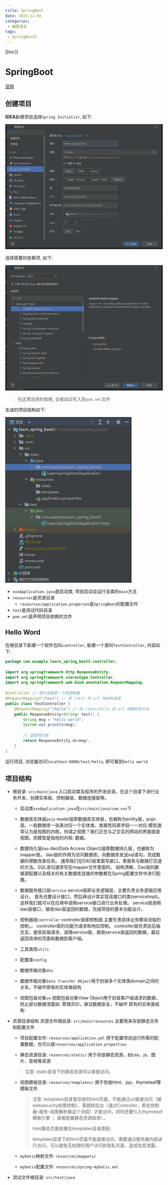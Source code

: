 ```yaml
---
title: SpringBoot
date: 2023-11-04
categories:
 - 编程语言
tags:
 - SpringBoot3
---
```


[[toc]]

# SpringBoot

[官网](https://spring.io/)

## 创建项目

**IDEA**新建项目选择`Spring Initializr`, 如下: 

![image-20231205222945678](./images/image-20231205222945678.png) 

选择需要的依赖项, 如下: 

![image-20231205223246209](./images/image-20231205223246209.png) 

>   在这里选择的依赖, 会被自动写入到`pom.xml`文件

生成的项目结构如下: 

![image-20231205225056634](./images/image-20231205225056634.png) 

-   `xxxApplication.java`是启动类, 项目启动会运行该类的`main`方法
-   `resources`是资源目录
    -   `resources/application.properies`是`SpringBoot`的配置文件
-   `test`是测试代码目录
-   `pom.xml`是声明项目依赖的文件

## Hello Word

在根目录下新建一个软件包叫`controller`, 新建一个类叫`TestController`, 内容如下: 

```java
package com.example.learn_spring_boot3.controller;

import org.springframework.http.ResponseEntity;
import org.springframework.stereotype.Controller;
import org.springframework.web.bind.annotation.RequestMapping;

@Controller // 表示该类是一个控控制器
@RequestMapping("/test") // 将 /test 的 url 映射到该类
public class TestController {
    @RequestMapping("/hello") // 将 /test/hello 的 url 映射到该方法
    public ResponseEntity<String> test() {
        String msg = "hello world";
        System.out.println(msg);
      
      	// 返回响应值
        return ResponseEntity.ok(msg);
    }
}
```

运行项目, 浏览器访问`localhost:8080/test/hello`, 即可看到`hello world`

## 项目结构

- 根目录: `src/main/java`
    入口启动类及程序的开发目录。在这个目录下进行业务开发、创建实体层、控制器层、数据连接层等。

    - 启动类`xxxApplication.java`在`src/main/java/com.xxx`下

    - 数据库实体层`pojo`
        model层即数据库实体层，也被称为entity层，pojo层。一般数据库一张表对应一个实体类，类属性同表字段一一对应.模型通常认为是视图的内核，何谓之视图？我们正在与之交互的网站的界面就是视图，而模型是指他的内核: 数据。

    - 数据持久层`dao`
        dao(Data Access Object)层即数据持久层，也被称为mapper层。
        dao层的作用为访问数据库，向数据库发送sql语句，完成数据的增删改查任务。
        通常我们在DAO层里面写接口，里面有与数据打交道的方法。SQL语句通常写在mapper文件里面的。
        结构清晰，Dao层的数据源配置以及相关的有关数据库连接的参数都在Spring配置文件中进行配置。

    - 数据服务接口层`service`
        service层即业务逻辑层，主要负责业务逻辑应用设计。
        首先也要设计接口，然后再设计其实现该接口的类(serviceImpl)。这样我们就可以在应用中调用service接口进行业务处理。
        service层调用dao层接口，接收dao层返回的数据，完成项目的基本功能设计。

    - 控制器层`controller`
        controller层即控制层.主要负责具体业务模块流程的控制，。
        controller层的功能为请求和响应控制。
        controller层负责前后端交互，接受前端请求，调用service层，接收service层返回的数据，最后返回具体的页面和数据到客户端。

    - 工具类库`utils`

    - 配置类`config`

    - 数据传输对象`dto`

    - 数据传输对象`Data Transfer Object`用于封装多个实体类domain之间的关系，不破坏原有的实体类结构

    - 视图包装对象`vo`
        视图包装对象View Object用于封装客户端请求的数据，防止部分数据泄露如: 管理员ID，保证数据安全，不破坏 原有的实体类结构

- 资源目录结构
    资源文件根目录: `src/main/resources`
    主要用来存放静态文件和配置文件

    - 项目配置文件: `resources/application.yml`
        用于配置项目运行所需的配置数据，也可以是`resources/application.properties`

    - 静态资源目录: `resources/static/`
        用于存放静态资源，如css、js、图片、音频等资源

    > 注意: static目录下的静态资源可以直接访问。

    - 视图模板目录: `resources/templates/`
        用于存放html、jsp、thymeleaf等模板文件

        > 注意: templates目录里存放的html页面，不能通过url直接访问（被websecurity权限控制），需跳转后台（通过Controller，即走控制器–服务–视图解析器这个流程）才能访问，同时还要引入thymeleaf模板引擎 ； 或者配置静态资源路径\ 。
        >
        > html静态页面放置在templates目录原因: 
        >
        > templates目录下的html页面不能直接访问，需要通过服务器内部进行访问，可以避免无权限的用户访问到隐私页面，造成信息泄露。

    - `mybatis`映射文件: `resources/mappers/`

    - `mybatis`配置文件: `resources/spring-mybatis.xml`

-   测试文件根目录: `src/test/java`
